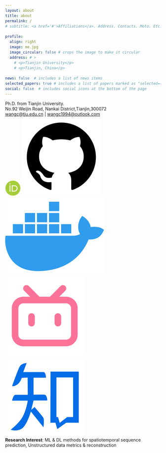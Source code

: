 ```yaml
---
layout: about
title: about
permalink: /
# subtitle: <a href='#'>Affiliations</a>. Address. Contacts. Moto. Etc.

profile:
  align: right
  image: me.jpg
  image_circular: false # crops the image to make it circular
  address: # >
    # <p>Tianjin University</p>
    # <p>Tianjin, China</p>

news: false  # includes a list of news items
selected_papers: true # includes a list of papers marked as "selected={true}"
social: false  # includes social icons at the bottom of the page
---
```

Ph.D. from Tianjin University.<br>
No.92 Weijin Road, Nankai District,Tianjin,300072<br>
wangc@tju.edu.cn | wangc1994@outlook.com<br>
<a href="https://orcid.org/0000-0003-2262-2874"><img src="/assets/img/orcid.svg" width=50px></a>
<a href="https://github.com/wangc94"><img src="/assets/img/github-fill.svg"></a>
<a href="https://hub.docker.com/r/wangc94"><img src="/assets/img/docker.svg"></a>
<a href="https://space.bilibili.com/87464892"><img src="/assets/img/bilibili-line.svg"></a>
<a href="https://www.zhihu.com/people/wang-cong-93-6"><img src="/assets/img/知乎.svg"></a><br>
**Research Interest**: ML & DL methods for spatiotemporal sequence prediction, Unstructured data metrics & reconstruction


<!-- 
Write your biography here. Tell the world about yourself. Link to your favorite [subreddit](http://reddit.com). You can put a picture in, too. The code is already in, just name your picture `prof_pic.jpg` and put it in the `img/` folder.

Put your address / P.O. box / other info right below your picture. You can also disable any these elements by editing `profile` property of the YAML header of your `_pages/about.md`. Edit `_bibliography/papers.bib` and Jekyll will render your [publications page](/al-folio/publications/) automatically.

Link to your social media connections, too. This theme is set up to use [Font Awesome icons](http://fortawesome.github.io/Font-Awesome/) and [Academicons](https://jpswalsh.github.io/academicons/), like the ones below. Add your Facebook, Twitter, LinkedIn, Google Scholar, or just disable all of them. -->
